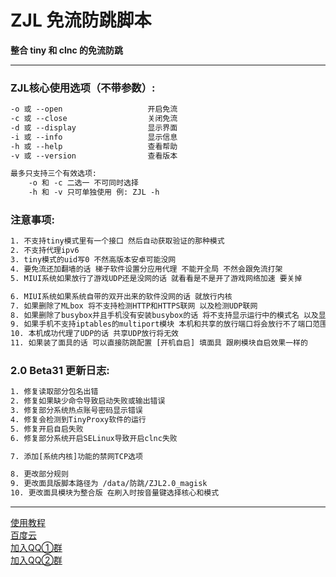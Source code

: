 # ZJL 免流防跳脚本
**整合 tiny 和 clnc 的免流防跳**

****
### ZJL核心使用选项（不带参数）:

```txt
-o 或 --open                   开启免流
-c 或 --close                  关闭免流
-d 或 --display                显示界面
-i 或 --info                   显示信息
-h 或 --help                   查看帮助
-v 或 --version                查看版本

最多只支持三个有效选项:
	-o 和 -c 二选一 不可同时选择
	-h 和 -v 只可单独使用 例: ZJL -h
```

### 注意事项:
```txt
1. 不支持tiny模式里有一个接口 然后自动获取验证的那种模式
2. 不支持代理ipv6
3. tiny模式的uid写0 不然高版本安卓可能没网
4. 要免流还加翻墙的话 梯子软件设置分应用代理 不能开全局 不然会跟免流打架
5. MIUI系统如果放行了游戏UDP还是没网的话 就看看是不是开了游戏网络加速 要关掉

6. MIUI系统如果系统自带的双开出来的软件没网的话 就放行内核
7. 如果删除了MLbox 将不支持检测HTTP和HTTPS联网 以及检测UDP联网
8. 如果删除了busybox并且手机没有安装busybox的话 将不支持显示运行中的模式名 以及显示已用流量
9. 如果手机不支持iptables的multiport模块 本机和共享的放行端口将会放行不了端口范围
10. 本机成功代理了UDP的话 共享UDP放行将无效
11. 如果装了面具的话 可以直接防跳配置 [开机自启] 填面具 跟刷模块自启效果一样的
```

### 2.0 Beta31 更新日志:
```txt
1. 修复读取部分包名出错
2. 修复如果缺少命令导致启动失败或输出错误
3. 修复部分系统热点账号密码显示错误
4. 修复会检测到TinyProxy软件的运行
5. 修复开启自启失败
6. 修复部分系统开启SELinux导致开启clnc失败

7. 添加[系统内核]功能的禁网TCP选项

8. 更改部分规则
9. 更改面具版脚本路径为 /data/防跳/ZJL2.0_magisk
10. 更改面具模块为整合版 在刷入时按音量键选择核心和模式
```

****

[使用教程](https://eternalpain.github.io/ "使用教程")   
[百度云]( "ZJL")   
[加入QQ①群](https://jq.qq.com/?_wv=1027&k=6TYx63zJ "加入龍哥交流群")    
[加入QQ②群](https://jq.qq.com/?_wv=1027&k=PHSkK2MR "加入龍哥交流②群")  